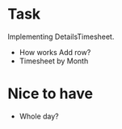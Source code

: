 # Task

Implementing DetailsTimesheet.

* How works Add row?
* Timesheet by Month

# Nice to have

* Whole day?
